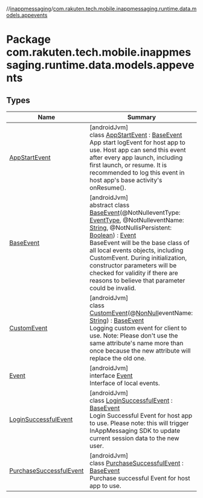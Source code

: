 //[inappmessaging](../../index.md)/[com.rakuten.tech.mobile.inappmessaging.runtime.data.models.appevents](index.md)

# Package com.rakuten.tech.mobile.inappmessaging.runtime.data.models.appevents

## Types

| Name | Summary |
|---|---|
| [AppStartEvent](-app-start-event/index.md) | [androidJvm]<br>class [AppStartEvent](-app-start-event/index.md) : [BaseEvent](-base-event/index.md)<br>App start logEvent for host app to use. Host app can send this event after every app launch, including first launch, or resume. It is recommended to log this event in host app's base activity's onResume(). |
| [BaseEvent](-base-event/index.md) | [androidJvm]<br>abstract class [BaseEvent](-base-event/index.md)(@NotNulleventType: [EventType](../com.rakuten.tech.mobile.inappmessaging.runtime.data.enums/-event-type/index.md), @NotNulleventName: [String](https://kotlinlang.org/api/latest/jvm/stdlib/kotlin/-string/index.html), @NotNullisPersistent: [Boolean](https://kotlinlang.org/api/latest/jvm/stdlib/kotlin/-boolean/index.html)) : [Event](-event/index.md)<br>BaseEvent will be the base class of all local events objects, including CustomEvent. During initialization, constructor parameters will be checked for validity if there are reasons to believe that parameter could be invalid. |
| [CustomEvent](-custom-event/index.md) | [androidJvm]<br>class [CustomEvent](-custom-event/index.md)(@[NonNull](https://developer.android.com/reference/kotlin/androidx/annotation/NonNull.html)eventName: [String](https://kotlinlang.org/api/latest/jvm/stdlib/kotlin/-string/index.html)) : [BaseEvent](-base-event/index.md)<br>Logging custom event for client to use. Note: Please don't use the same attribute's name more than once because the new attribute will replace the old one. |
| [Event](-event/index.md) | [androidJvm]<br>interface [Event](-event/index.md)<br>Interface of local events. |
| [LoginSuccessfulEvent](-login-successful-event/index.md) | [androidJvm]<br>class [LoginSuccessfulEvent](-login-successful-event/index.md) : [BaseEvent](-base-event/index.md)<br>Login Successful Event for host app to use. Please note: this will trigger InAppMessaging SDK to update current session data to the new user. |
| [PurchaseSuccessfulEvent](-purchase-successful-event/index.md) | [androidJvm]<br>class [PurchaseSuccessfulEvent](-purchase-successful-event/index.md) : [BaseEvent](-base-event/index.md)<br>Purchase successful Event for host app to use. |
